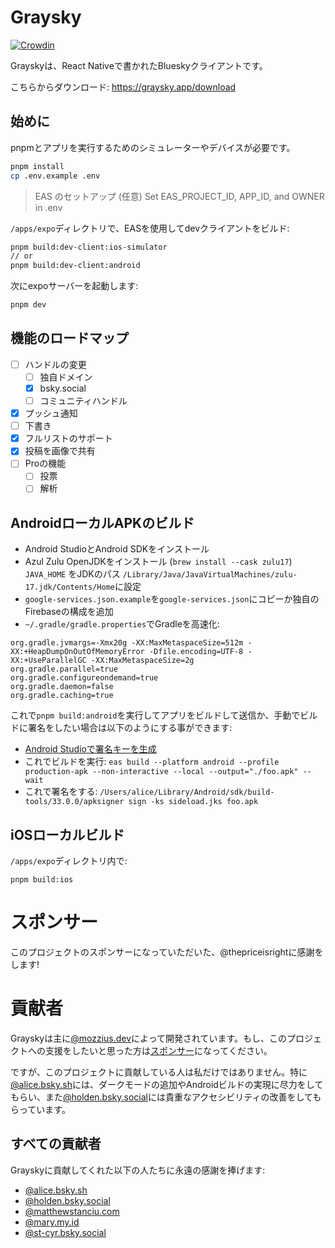 # Graysky

[![Crowdin](https://badges.crowdin.net/graysky/localized.svg)](https://crowdin.com/project/graysky)

Grayskyは、React Nativeで書かれたBlueskyクライアントです。

こちらからダウンロード: https://graysky.app/download

## 始めに

pnpmとアプリを実行するためのシミュレーターやデバイスが必要です。

```bash
pnpm install
cp .env.example .env
```

> EAS のセットアップ (任意)
> Set EAS_PROJECT_ID, APP_ID, and OWNER in .env

`/apps/expo`ディレクトリで、EASを使用してdevクライアントをビルド:

```bash
pnpm build:dev-client:ios-simulator
// or
pnpm build:dev-client:android
```

次にexpoサーバーを起動します:

```bash
pnpm dev
```

## 機能のロードマップ

- [ ] ハンドルの変更
  - [ ] 独自ドメイン
  - [x] bsky.social
  - [ ] コミュニティハンドル
- [x] プッシュ通知
- [ ] 下書き
- [x] フルリストのサポート
- [x] 投稿を画像で共有
- [ ] Proの機能
  - [ ] 投票
  - [ ] 解析

## AndroidローカルAPKのビルド

- Android StudioとAndroid SDKをインストール
- Azul Zulu OpenJDKをインストール (`brew install --cask zulu17`) `JAVA_HOME` をJDKのパス `/Library/Java/JavaVirtualMachines/zulu-17.jdk/Contents/Home`に設定
- `google-services.json.example`を`google-services.json`にコピーか独自のFirebaseの構成を追加
- `~/.gradle/gradle.properties`でGradleを高速化:

```
org.gradle.jvmargs=-Xmx20g -XX:MaxMetaspaceSize=512m -XX:+HeapDumpOnOutOfMemoryError -Dfile.encoding=UTF-8 -XX:+UseParallelGC -XX:MaxMetaspaceSize=2g
org.gradle.parallel=true
org.gradle.configureondemand=true
org.gradle.daemon=false
org.gradle.caching=true
```

これで`pnpm build:android`を実行してアプリをビルドして送信か、手動でビルドに署名をしたい場合は以下のようにする事ができます:

- [Android Studioで署名キーを生成](https://developer.android.com/studio/publish/app-signing#generate-key)
- これでビルドを実行: `eas build --platform android --profile production-apk --non-interactive --local --output="./foo.apk" --wait`
- これで署名をする: `/Users/alice/Library/Android/sdk/build-tools/33.0.0/apksigner sign -ks sideload.jks foo.apk`

## iOSローカルビルド

`/apps/expo`ディレクトリ内で:

```
pnpm build:ios
```

# スポンサー

このプロジェクトのスポンサーになっていただいた、@thepriceisrightに感謝をします!

# 貢献者

Grayskyは主に[@mozzius.dev](https://bsky.app/profile/mozzius.dev)によって開発されています。もし、このプロジェクトへの支援をしたいと思った方は[スポンサー](https://github.com/sponsors/mozzius)になってください。

ですが、このプロジェクトに貢献している人は私だけではありません。特に[@alice.bsky.sh](https://bsky.app/profile/alice.bsky.sh)には、ダークモードの追加やAndroidビルドの実現に尽力をしてもらい、また[@holden.bsky.social](https://bsky.app/profile/holden.bsky.social)には貴重なアクセシビリティの改善をしてもらっています。
 
## すべての貢献者

Grayskyに貢献してくれた以下の人たちに永遠の感謝を捧げます:

- [@alice.bsky.sh](https://bsky.app/profile/alice.bsky.sh)
- [@holden.bsky.social](https://bsky.app/profile/holden.bsky.social)
- [@matthewstanciu.com](https://bsky.app/profile/matthewstanciu.com)
- [@mary.my.id](https://bsky.app/profile/mary.my.id)
- [@st-cyr.bsky.social](https://bsky.app/profile/st-cyr.bsky.social)
